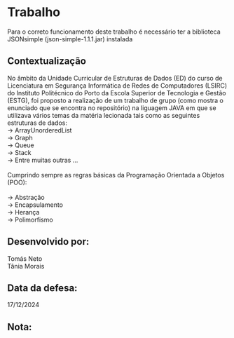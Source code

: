 # Trabalho

Para o correto funcionamento deste trabalho é necessário ter a biblioteca JSONsimple (json-simple-1.1.1.jar) instalada 

## Contextualização
No âmbito da Unidade Curricular de Estruturas de Dados (ED) do curso de Licenciatura em Segurança Informática de Redes de Computadores (LSIRC) do Instituto Politécnico do Porto da Escola Superior de Tecnologia e Gestão (ESTG), foi proposto a realização de um trabalho de grupo (como mostra o enunciado que se encontra no repositório) na liguagem JAVA em que se utilizava vários temas da matéria lecionada tais como as seguintes estruturas de dados: <br>
-> ArrayUnorderedList <br>
-> Graph <br>
-> Queue <br>
-> Stack <br>
-> Entre muitas outras ... <br> <br>
Cumprindo sempre as regras básicas da Programação Orientada a Objetos (POO): <br> <br>
-> Abstração <br>
-> Encapsulamento <br>
-> Herança <br>
-> Polimorfismo <br>

## Desenvolvido por:
Tomás Neto <br>
Tânia Morais

## Data da defesa:
17/12/2024

## Nota:
